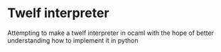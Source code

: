 # Twelf interpreter
Attempting to make a twelf interpreter in ocaml with the hope of better
understanding how to implement it in python
